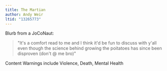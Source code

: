 ```yaml
---
title: The Martian
author: Andy Weir
ltid: "13265773"
---
```


Blurb from a JoCoNaut:

> "It's a comfort read to me and I think it'd be fun to discuss with y'all even
> though the science behind growing the poitatoes has since been disproven
> (don't @ me bro)"

Content Warnings include Violence, Death, Mental Health
